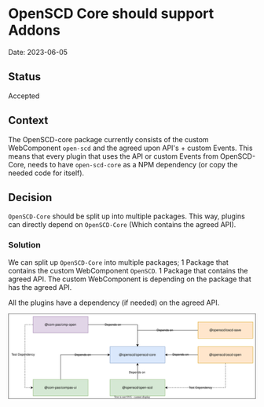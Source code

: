 # OpenSCD Core should support Addons

Date: 2023-06-05

## Status

Accepted

## Context
The OpenSCD-core package currently consists of the custom WebComponent `open-scd` and the agreed upon API's + custom Events.
This means that every plugin that uses the API or custom Events from OpenSCD-Core, needs to have `open-scd-core` as a NPM dependency (or copy the needed code for itself).


## Decision
`OpenSCD-Core` should be split up into multiple packages. This way, plugins can directly depend on `OpenSCD-Core` (Which contains the agreed API).

### Solution
We can split up `OpenSCD-Core` into multiple packages; 1 Package that contains the custom WebComponent `OpenSCD`. 1 Package that contains the agreed API.
The custom WebComponent is depending on the package that has the agreed API.

All the plugins have a dependency (if needed) on the agreed API.

![Proposal](./openscd-core-split.svg)
